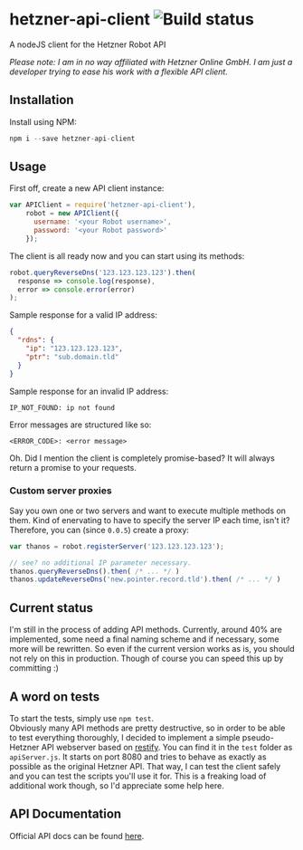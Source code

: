 # hetzner-api-client ![Build status](https://api.travis-ci.org/Radiergummi/hetzner-api-client.svg)
A nodeJS client for the Hetzner Robot API  

*Please note: I am in no way affiliated with Hetzner Online GmbH. I am just a developer trying to ease his work with a flexible API client.*

## Installation
Install using NPM: 

````javascript
npm i --save hetzner-api-client
````

## Usage
First off, create a new API client instance:

````javascript
var APIClient = require('hetzner-api-client'),
    robot = new APIClient({
      username: '<your Robot username>',
      password: '<your Robot password>'
    });
````

The client is all ready now and you can start using its methods:

````javascript
robot.queryReverseDns('123.123.123.123').then(
  response => console.log(response),
  error => console.error(error)
);
````

Sample response for a valid IP address:

````json
{
  "rdns": {
    "ip": "123.123.123.123",
    "ptr": "sub.domain.tld"
  }
}
````

Sample response for an invalid IP address:

````
IP_NOT_FOUND: ip not found
````

Error messages are structured like so:

````
<ERROR_CODE>: <error message>
````

Oh. Did I mention the client is completely promise-based? It will always return a promise to your requests.

### Custom server proxies
Say you own one or two servers and want to execute multiple methods on them. Kind of enervating to have to specify the server IP each time, isn't it? Therefore, you can (since `0.0.5`) create a proxy:

````javascript
var thanos = robot.registerServer('123.123.123.123');

// see? no additional IP parameter necessary.
thanos.queryReverseDns().then( /* ... */ )
thanos.updateReverseDns('new.pointer.record.tld').then( /* ... */ )
````

## Current status
I'm still in the process of adding API methods. Currently, around 40% are implemented, some need a final naming scheme and if necessary, some more will be rewritten. So even if the current version works as is, you should not rely on this in production. Though of course you can speed this up by committing :)

## A word on tests
To start the tests, simply use `npm test`.  
Obviously many API methods are pretty destructive, so in order to be able to test everything thoroughly, I decided to implement a simple pseudo-Hetzner API webserver based on [restify](http://restify.com/). You can find it in the `test` folder as `apiServer.js`. It starts on port 8080 and tries to behave as exactly as possible as the original Hetzner API. That way, I can test the client safely and you can test the scripts you'll use it for. 
  This is a freaking load of additional work though, so I'd appreciate some help here.

## API Documentation
Official API docs can be found [here](https://wiki.hetzner.de/index.php/Robot_Webservice/en).
